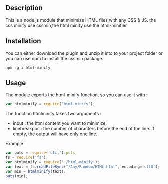## Description

This is a node.js module that minimize HTML files with any CSS & JS.
the css minify use cssmin,the html minify use the html-minifier

## Installation

You can either download the plugin and unzip it into to your project folder or you can use npm to install the cssmin package.

```shell
npm -g i html-minify
```

## Usage

The module exports the html-minify function, so you can use it with :

```js
var htmlminify = require('html-minify');
```

The function htmlminify takes two arguments :

* input : the html content you want to minimize.
* linebreakpos : the number of characters before the end of the line. If empty, the output will have only one line.

Example :

```js
var puts = require('util').puts,
fs = require('fs'),
var htmlminify = require('./html-minify');
var text = fs.readFileSync("/Any/Random/HTML.html", encoding='utf8');
var min = htmlminify(text);
puts(min);
```